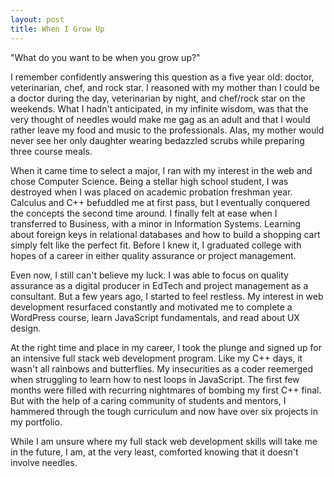 ```yaml
---
layout: post
title: When I Grow Up 
---
```

"What do you want to be when you grow up?"

I remember confidently answering this question as a five year old: doctor, veterinarian, chef, and rock star. I reasoned with my mother than I could be a doctor during the day, veterinarian by night, and chef/rock star on the weekends. What I hadn't anticipated, in my infinite wisdom, was that the very thought of needles would make me gag as an adult and that I would rather leave my food and music to the professionals. Alas, my mother would never see her only daughter wearing bedazzled scrubs while preparing three course meals.

When it came time to select a major, I ran with my interest in the web and chose Computer Science. Being a stellar high school student, I was destroyed when I was placed on academic probation freshman year. Calculus and C++ befuddled me at first pass, but I eventually conquered the concepts the second time around. I finally felt at ease when I transferred to Business, with a minor in Information Systems. Learning about foreign keys in relational databases and how to build a shopping cart simply felt like the perfect fit. Before I knew it, I graduated college with hopes of a career in either quality assurance or project management.

Even now, I still can't believe my luck. I was able to focus on quality assurance as a digital producer in EdTech and project management as a consultant. But a few years ago, I started to feel restless. My interest in web development resurfaced constantly and motivated me to complete a WordPress course, learn JavaScript fundamentals, and read about UX design.

At the right time and place in my career, I took the plunge and signed up for an intensive full stack web development program. Like my C++ days, it wasn't all rainbows and butterflies. My insecurities as a coder reemerged when struggling to learn how to nest loops in JavaScript. The first few months were filled with recurring nightmares of bombing my first C++ final. But with the help of a caring community of students and mentors, I hammered through the tough curriculum and now have over six projects in my portfolio.

While I am unsure where my full stack web development skills will take me in the future, I am, at the very least, comforted knowing that it doesn't involve needles.
